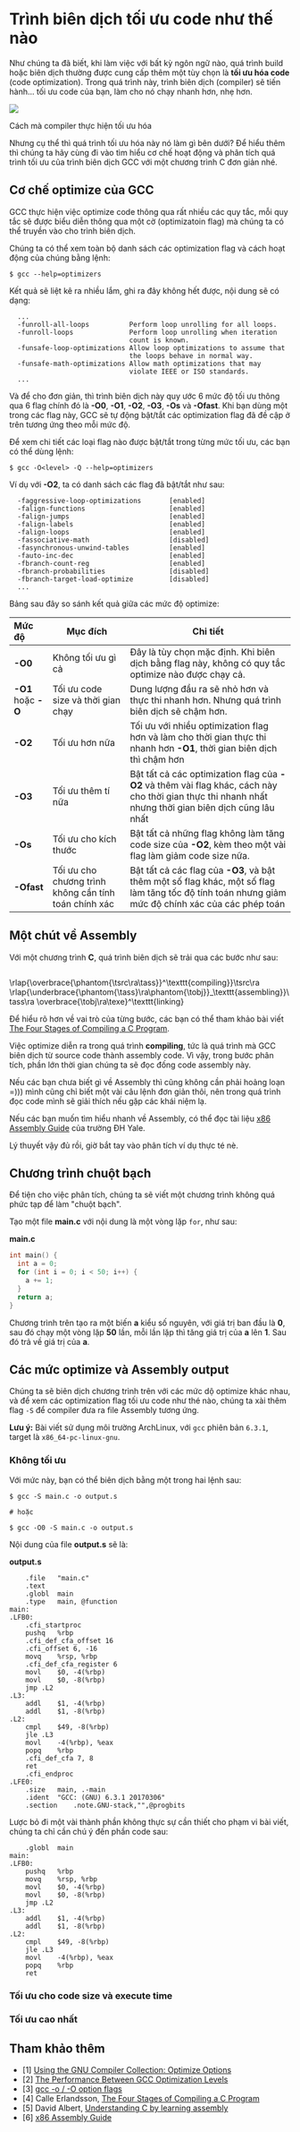 # Trình biên dịch tối ưu code như thế nào

Như chúng ta đã biết, khi làm việc với bất kỳ ngôn ngữ nào, quá trình build hoặc biên dịch thường được cung cấp thêm một tùy chọn là **tối ưu hóa code** (code optimization). Trong quá trình này, trình biên dịch (compiler) sẽ tiến hành... tối ưu code của bạn, làm cho nó chạy nhanh hơn, nhẹ hơn.

![](img/code-optimization-cover.jpeg)
<div class="copyright center">Cách mà compiler thực hiện tối ưu hóa</div>

Nhưng cụ thể thì quá trình tối ưu hóa này nó làm gì bên dưới? Để hiểu thêm thì chúng ta hãy cùng đi vào tìm hiểu cơ chế hoạt động và phân tích quá trình tối ưu của trình biên dịch GCC với một chương trình C đơn giản nhé.

## Cơ chế optimize của GCC

GCC thực hiện việc optimize code thông qua rất nhiều các quy tắc, mỗi quy tắc sẽ được biểu diễn thông qua một cờ (optimizatoin flag) mà chúng ta có thể truyền vào cho trình biên dịch.

Chúng ta có thể xem toàn bộ danh sách các optimization flag và cách hoạt động của chúng bằng lệnh:

```
$ gcc --help=optimizers
```

Kết quả sẽ liệt kê ra nhiều lắm, ghi ra đây không hết được, nội dung sẽ có dạng:

```text
  ...
  -funroll-all-loops          Perform loop unrolling for all loops.
  -funroll-loops              Perform loop unrolling when iteration
                              count is known.
  -funsafe-loop-optimizations Allow loop optimizations to assume that
                              the loops behave in normal way.
  -funsafe-math-optimizations Allow math optimizations that may
                              violate IEEE or ISO standards.
  ...
```

Và để cho đơn giản, thì trình biên dịch này quy ước 6 mức độ tối ưu thông qua 6 flag chính đó là **-O0**, **-O1**, **-O2**, **-O3**, **-Os** và **-Ofast**. Khi bạn dùng một trong các flag này, GCC sẽ tự động bật/tắt các optimization flag đã đề cập ở trên tương ứng theo mỗi mức độ.

Để xem chi tiết các loại flag nào được bật/tắt trong từng mức tối ưu, các bạn có thể dùng lệnh:

```
$ gcc -O<level> -Q --help=optimizers
```

Ví dụ với **-O2**, ta có danh sách các flag đã bật/tắt như sau:

```text
  -faggressive-loop-optimizations       [enabled]
  -falign-functions                     [enabled]
  -falign-jumps                         [enabled]
  -falign-labels                        [enabled]
  -falign-loops                         [enabled]
  -fassociative-math                    [disabled]
  -fasynchronous-unwind-tables          [enabled]
  -fauto-inc-dec                        [enabled]
  -fbranch-count-reg                    [enabled]
  -fbranch-probabilities                [disabled]
  -fbranch-target-load-optimize         [disabled]
  ...
```

Bảng sau đây so sánh kết quả giữa các mức độ optimize:

| Mức độ | Mục đích | Chi tiết |
|:------|----------|----------|
| **-O0** | Không tối ưu gì cả | Đây là tùy chọn mặc định. Khi biên dịch bằng flag này, không có quy tắc optimize nào được chạy cả. |
| **-O1** hoặc **-O** | Tối ưu code size và thời gian chạy | Dung lượng đầu ra sẽ nhỏ hơn và thực thi nhanh hơn. Nhưng quá trình biên dịch sẽ chậm hơn. |
| **-O2** | Tối ưu hơn nữa | Tối ưu với nhiều optimization flag hơn và làm cho thời gian thực thi nhanh hơn **-O1**, thời gian biên dịch thì chậm hơn |
| **-O3** | Tối ưu thêm tí nữa | Bật tất cả các optimization flag của **-O2** và thêm vài flag khác, cách này cho thời gian thực thi nhanh nhất nhưng thời gian biên dịch cũng lâu nhất |
| **-Os** | Tối ưu cho kích thước | Bật tất cả những flag không làm tăng code size của **-O2**, kèm theo một vài flag làm giảm code size nữa. |
| **-Ofast** | Tối ưu cho chương trình không cần tính toán chính xác | Bật tất cả các flag của **-O3**, và bật thêm một số flag khác, một số flag làm tăng tốc độ tính toán nhưng giảm mức độ chính xác của các phép toán |

## Một chút về Assembly

Với một chương trình **C**, quá trình biên dịch sẽ trải qua các bước như sau:

<math>
\newcommand{\ra}{\rightarrow}
\newcommand{\tsrc}{\texttt{source files}}
\newcommand{\tass}{\texttt{assembly code}}
\newcommand{\tobj}{\texttt{object code}}
\newcommand{\texe}{\texttt{executable binary}}

\rlap{\overbrace{\phantom{\tsrc\ra\tass}}^\texttt{compiling}}\tsrc\ra
\rlap{\underbrace{\phantom{\tass}\ra\phantom{\tobj}}_\texttt{assembling}}\tass\ra
\overbrace{\tobj\ra\texe}^\texttt{linking}
</math>

Để hiểu rõ hơn về vai trò của từng bước, các bạn có thể tham khảo bài viết [The Four Stages of Compiling a C Program](https://www.calleerlandsson.com/the-four-stages-of-compiling-a-c-program/).

Việc optimize diễn ra trong quá trình **compiling**, tức là quá trình mà GCC biên dịch từ source code thành assembly code. Vì vậy, trong bước phân tích, phần lớn thời gian chúng ta sẽ đọc đống code assembly này.

Nếu các bạn chưa biết gì về Assembly thì cũng không cần phải hoảng loạn =))) mình cũng chỉ biết một vài câu lệnh đơn giản thôi, nên trong quá trình đọc code mình sẽ giải thích nếu gặp các khái niệm lạ.

Nếu các bạn muốn tìm hiểu nhanh về Assembly, có thể đọc tài liệu [x86 Assembly Guide](http://flint.cs.yale.edu/cs421/papers/x86-asm/asm.html) của trường ĐH Yale.

Lý thuyết vậy đủ rồi, giờ bắt tay vào phân tích ví dụ thực té nè.

## Chương trình chuột bạch

Để tiện cho việc phân tích, chúng ta sẽ viết một chương trình không quá phức tạp để làm "chuột bạch".

Tạo một file **main.c** với nội dung là một vòng lặp `for`, như sau:

**main.c**
```c
int main() {
  int a = 0;
  for (int i = 0; i < 50; i++) {
    a += 1;
  }
  return a;
}
```

Chương trình trên tạo ra một biến **a** kiểu số nguyên, với giá trị ban đầu là **0**, sau đó chạy một vòng lặp **50** lần, mỗi lần lặp thì tăng giá trị của **a** lên **1**. Sau đó trả về giá trị của **a**.

## Các mức optimize và Assembly output

Chúng ta sẽ biên dịch chương trình trên với các mức dộ optimize khác nhau, và để xem các optimization flag tối ưu code như thé nào, chúng ta xài thêm flag `-S` để compiler đưa ra file Assembly tương ứng.

**Lưu ý:** Bài viết sử dụng môi trường ArchLinux, với `gcc` phiên bản `6.3.1`, target là `x86_64-pc-linux-gnu`.

### Không tối ưu

Với mức này, bạn có thể biên dịch bằng một trong hai lệnh sau:

```
$ gcc -S main.c -o output.s

# hoặc

$ gcc -O0 -S main.c -o output.s
```

Nội dung của file **output.s** sẽ là:

**output.s**
```
	.file	"main.c"
	.text
	.globl	main
	.type	main, @function
main:
.LFB0:
	.cfi_startproc
	pushq	%rbp
	.cfi_def_cfa_offset 16
	.cfi_offset 6, -16
	movq	%rsp, %rbp
	.cfi_def_cfa_register 6
	movl	$0, -4(%rbp)
	movl	$0, -8(%rbp)
	jmp	.L2
.L3:
	addl	$1, -4(%rbp)
	addl	$1, -8(%rbp)
.L2:
	cmpl	$49, -8(%rbp)
	jle	.L3
	movl	-4(%rbp), %eax
	popq	%rbp
	.cfi_def_cfa 7, 8
	ret
	.cfi_endproc
.LFE0:
	.size	main, .-main
	.ident	"GCC: (GNU) 6.3.1 20170306"
	.section	.note.GNU-stack,"",@progbits
```

Lược bỏ đi một vài thành phần không thực sự  cần thiết cho phạm vi bài viết, chúng ta chỉ cần chú ý đến phần code sau:

```
	.globl	main
main:
.LFB0:
	pushq	%rbp
	movq	%rsp, %rbp
	movl	$0, -4(%rbp)
	movl	$0, -8(%rbp)
	jmp	.L2
.L3:
	addl	$1, -4(%rbp)
	addl	$1, -8(%rbp)
.L2:
	cmpl	$49, -8(%rbp)
	jle	.L3
	movl	-4(%rbp), %eax
	popq	%rbp
	ret
```


### Tối ưu cho code size và execute time

### Tối ưu cao nhất

## Tham khảo thêm

- [1] [Using the GNU Compiler Collection: Optimize Options](https://gcc.gnu.org/onlinedocs/gcc/Optimize-Options.html)
- [2] [The Performance Between GCC Optimization Levels](http://www.phoronix.com/scan.php?page=article&item=gcc_47_optimizations&num=1)
- [3] [gcc -o / -O option flags](http://www.rapidtables.com/code/linux/gcc/gcc-o.htm)
- [4] Calle  Erlandsson, [The Four Stages of Compiling a C Program](https://www.calleerlandsson.com/the-four-stages-of-compiling-a-c-program/)
- [5] David Albert, [Understanding C by learning assembly](https://www.recurse.com/blog/7-understanding-c-by-learning-assembly)
- [6] [x86 Assembly Guide](http://flint.cs.yale.edu/cs421/papers/x86-asm/asm.html)
